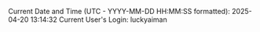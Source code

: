 Current Date and Time (UTC - YYYY-MM-DD HH:MM:SS formatted): 2025-04-20 13:14:32
Current User's Login: luckyaiman
